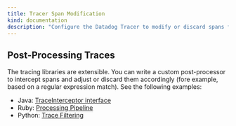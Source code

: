 ```yaml
---
title: Tracer Span Modification
kind: documentation
description: "Configure the Datadog Tracer to modify or discard spans for security or fine-tuning purposes."
---
```


## Post-Processing Traces

The tracing libraries are extensible. You can write a custom post-processor to intercept spans and adjust or discard them accordingly (fore example, based on a regular expression match). See the following examples:

* Java: [TraceInterceptor interface][1]
* Ruby: [Processing Pipeline][2]
* Python: [Trace Filtering][3]



[1]: /tracing/custom_instrumentation/java/#extending-tracers
[2]: /tracing/custom_instrumentation/ruby?tab=activespan#post-processing-traces
[3]: https://github.com/DataDog/datadog-agent/blob/780caa2855a237fa731b78a1bb3ead5492f0e5c6/pkg/config/config_template.yaml#L472-L490
